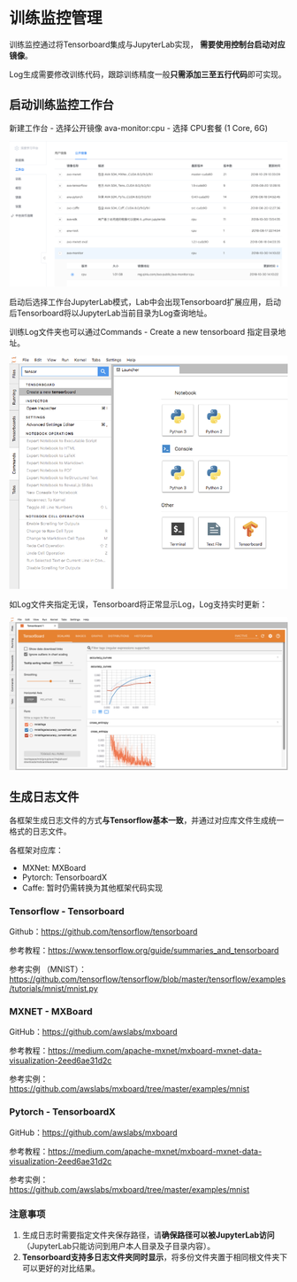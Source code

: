 # 训练监控管理

训练监控通过将Tensorboard集成与JupyterLab实现， **需要使用控制台启动对应镜像**。

Log生成需要修改训练代码，跟踪训练精度一般**只需添加三至五行代码**即可实现。

## 启动训练监控工作台

新建工作台 - 选择公开镜像 ava-monitor:cpu - 选择 CPU套餐 (1 Core, 6G)

![](/images/ch-05/5.2.3/monitor-image-selection.png)


启动后选择工作台JupyterLab模式，Lab中会出现Tensorboard扩展应用，启动后Tensorboard将以JupyterLab当前目录为Log查询地址。

训练Log文件夹也可以通过Commands - Create a new tensorboard 指定目录地址。

![](/images/ch-05/5.2.3/monitor-jupyterlab.png)


如Log文件夹指定无误，Tensorboard将正常显示Log，Log支持实时更新：

![](/images/ch-05/5.2.3/monitor-gui.png)


## 生成日志文件

各框架生成日志文件的方式**与Tensorflow基本一致**，并通过对应库文件生成统一格式的日志文件。

各框架对应库：
+ MXNet: MXBoard
+ Pytorch: TensorboardX
+ Caffe: 暂时仍需转换为其他框架代码实现

### Tensorflow - Tensorboard

Github：https://github.com/tensorflow/tensorboard

参考教程：https://www.tensorflow.org/guide/summaries_and_tensorboard

参考实例 （MNIST）：https://github.com/tensorflow/tensorflow/blob/master/tensorflow/examples/tutorials/mnist/mnist.py

### MXNET - MXBoard

GitHub：https://github.com/awslabs/mxboard

参考教程：https://medium.com/apache-mxnet/mxboard-mxnet-data-visualization-2eed6ae31d2c

参考实例：https://github.com/awslabs/mxboard/tree/master/examples/mnist

### Pytorch - TensorboardX

GitHub：https://github.com/awslabs/mxboard

参考教程：https://medium.com/apache-mxnet/mxboard-mxnet-data-visualization-2eed6ae31d2c

参考实例：https://github.com/awslabs/mxboard/tree/master/examples/mnist

### 注意事项
1. 生成日志时需要指定文件夹保存路径，请**确保路径可以被JupyterLab访问**（JupyterLab只能访问到用户本人目录及子目录内容）。
2. **Tensorboard支持多日志文件夹同时显示**，将多份文件夹置于相同根文件夹下可以更好的对比结果。